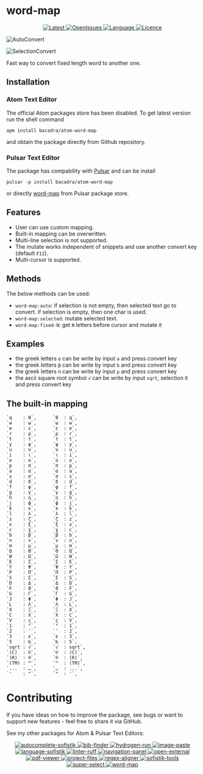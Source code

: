 # word-map

<p align="center">
  <a href="https://github.com/bacadra/atom-word-map/tags">
  <img src="https://img.shields.io/github/v/tag/bacadra/atom-word-map?style=for-the-badge&label=Latest&color=blue" alt="Latest">
  </a>
  <a href="https://github.com/bacadra/atom-word-map/issues">
  <img src="https://img.shields.io/github/issues-raw/bacadra/atom-word-map?style=for-the-badge&color=blue" alt="OpenIssues">
  </a>
  <a href="https://github.com/bacadra/atom-word-map/blob/master/package.json">
  <img src="https://img.shields.io/github/languages/top/bacadra/atom-word-map?style=for-the-badge&color=blue" alt="Language">
  </a>
  <a href="https://github.com/bacadra/atom-word-map/blob/master/LICENSE">
  <img src="https://img.shields.io/github/license/bacadra/atom-word-map?style=for-the-badge&color=blue" alt="Licence">
  </a>
</p>

![AutoConvert](https://github.com/bacadra/word-map/blob/master/assets/ppt-1.gif?raw=true)

![SelectionConvert](https://github.com/bacadra/word-map/blob/master/assets/ppt-2.gif?raw=true)

Fast way to convert fixed length word to another one.

## Installation

### Atom Text Editor

The official Atom packages store has been disabled. To get latest version run the shell command

    apm install bacadra/atom-word-map

and obtain the package directly from Github repository.

### Pulsar Text Editor

The package has compability with [Pulsar](https://pulsar-edit.dev/) and can be install

    pulsar -p install bacadra/atom-word-map

or directly [word-map](https://web.pulsar-edit.dev/packages/word-map) from Pulsar package store.

## Features

* User can use custom mapping.
* Built-in mapping can be overwritten.
* Multi-line selection is not supported.
* The mutate works independent of snippets and use another convert key (default `F12`).
* Multi-cursor is supported.

## Methods

The below methods can be used:
* `word-map:auto`: if selection is not empty, then selected text go to convert. if selection is empty, then one char is used.
* `word-map:selected`: mutate selected text.
* `word-map:fixed-N`: get `N` letters before cursor and mutate it

## Examples

* the greek letters `α` can be write by input `a` and press convert key
* the greek letters `β` can be write by input `b` and press convert key
* the greek letters `π` can be write by input `p` and press convert key
* the ascii square root symbol `√` can be write by input `sqrt`, selection it and press convert key

## The built-in mapping

    `q    : θ`,      `θ  : q`,
    `w    : ω`,      `ω  : w`,
    `e    : ε`,      `ε  : e`,
    `r    : ρ`,      `ρ  : r`,
    `t    : τ`,      `τ  : t`,
    `y    : ψ`,      `ψ  : y`,
    `u    : υ`,      `υ  : u`,
    `i    : ι`,      `ι  : i`,
    `o    : ο`,      `ο  : o`,
    `p    : π`,      `π  : p`,
    `a    : α`,      `α  : a`,
    `s    : σ`,      `σ  : s`,
    `d    : δ`,      `δ  : d`,
    `f    : φ`,      `φ  : f`,
    `g    : γ`,      `γ  : g`,
    `h    : η`,      `η  : h`,
    `j    : ϕ`,      `ϕ  : j`,
    `k    : κ`,      `κ  : k`,
    `l    : λ`,      `λ  : l`,
    `z    : ζ`,      `ζ  : z`,
    `x    : ξ`,      `ξ  : x`,
    `c    : χ`,      `χ  : c`,
    `b    : β`,      `β  : b`,
    `n    : ν`,      `ν  : n`,
    `m    : μ`,      `μ  : m`,
    `Q    : Θ`,      `Θ  : Q`,
    `W    : Ω`,      `Ω  : W`,
    `E    : Σ`,      `Σ  : E`,
    `Y    : Ψ`,      `Ψ  : Y`,
    `P    : Π`,      `Π  : P`,
    `S    : Σ`,      `Σ  : S`,
    `D    : Δ`,      `Δ  : D`,
    `F    : ϑ`,      `ϑ  : F`,
    `G    : Γ`,      `Γ  : G`,
    `J    : Φ`,      `Φ  : J`,
    `L    : Λ`,      `Λ  : L`,
    `X    : Ξ`,      `Ξ  : X`,
    `C    : Χ`,      `Χ  : C`,
    `V    : ς`,      `ς  : V`,
    `1    : °`,      `°  : 1`,
    `2    : ʾ`,      `ʾ  : 2`,
    `3    : ϵ`,      `ϵ  : 3`,
    `5    : ‰`,      `‰  : 5`,
    `sqrt : √`,      `√  : sqrt`,
    `(C)  : ©`,      `©  : (C)`,
    `(R)  : ®`,      `®  : (R)`,
    `(TM) : ™`,      `™  : (TM)`,
    `...  : …`,      `…  : ...`,
    `'    : "`,      `"  : '`,

# Contributing

If you have ideas on how to improve the package, see bugs or want to support new features - feel free to share it via GitHub.

See my other packages for Atom & Pulsar Text Editors:
<p align="center">
<a href="https://github.com/bacadra/atom-autocomplete-sofistik"><img src="https://img.shields.io/github/v/tag/bacadra/atom-autocomplete-sofistik?style=for-the-badge&label=autocomplete-sofistik&color=blue" alt="autocomplete-sofistik">
<a href="https://github.com/bacadra/atom-bib-finder"><img src="https://img.shields.io/github/v/tag/bacadra/atom-bib-finder?style=for-the-badge&label=bib-finder&color=blue" alt="bib-finder">
<a href="https://github.com/bacadra/atom-hydrogen-run"><img src="https://img.shields.io/github/v/tag/bacadra/atom-hydrogen-run?style=for-the-badge&label=hydrogen-run&color=blue" alt="hydrogen-run">
<a href="https://github.com/bacadra/atom-image-paste"><img src="https://img.shields.io/github/v/tag/bacadra/atom-image-paste?style=for-the-badge&label=image-paste&color=blue" alt="image-paste">
<a href="https://github.com/bacadra/atom-language-sofistik"><img src="https://img.shields.io/github/v/tag/bacadra/atom-language-sofistik?style=for-the-badge&label=language-sofistik&color=blue" alt="language-sofistik">
<a href="https://github.com/bacadra/atom-linter-ruff"><img src="https://img.shields.io/github/v/tag/bacadra/atom-linter-ruff?style=for-the-badge&label=linter-ruff&color=blue" alt="linter-ruff">
<a href="https://github.com/bacadra/atom-navigation-panel"><img src="https://img.shields.io/github/v/tag/bacadra/atom-navigation-panel?style=for-the-badge&label=navigation-panel&color=blue" alt="navigation-panel">
<a href="https://github.com/bacadra/atom-open-external"><img src="https://img.shields.io/github/v/tag/bacadra/atom-open-external?style=for-the-badge&label=open-external&color=blue" alt="open-external">
<a href="https://github.com/bacadra/atom-pdf-viewer"><img src="https://img.shields.io/github/v/tag/bacadra/atom-pdf-viewer?style=for-the-badge&label=pdf-viewer&color=blue" alt="pdf-viewer">
<a href="https://github.com/bacadra/atom-project-files"><img src="https://img.shields.io/github/v/tag/bacadra/atom-project-files?style=for-the-badge&label=project-files&color=blue" alt="project-files">
<a href="https://github.com/bacadra/atom-regex-aligner"><img src="https://img.shields.io/github/v/tag/bacadra/atom-regex-aligner?style=for-the-badge&label=regex-aligner&color=blue" alt="regex-aligner">
<a href="https://github.com/bacadra/atom-sofistik-tools"><img src="https://img.shields.io/github/v/tag/bacadra/atom-sofistik-tools?style=for-the-badge&label=sofistik-tools&color=blue" alt="sofistik-tools">
<a href="https://github.com/bacadra/atom-super-select"><img src="https://img.shields.io/github/v/tag/bacadra/atom-super-select?style=for-the-badge&label=super-select&color=blue" alt="super-select">
<a href="https://github.com/bacadra/atom-word-map"><img src="https://img.shields.io/github/v/tag/bacadra/atom-word-map?style=for-the-badge&label=word-map&color=blue" alt="word-map">
</p>
